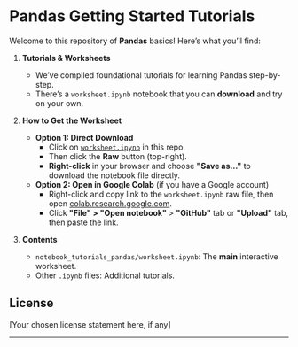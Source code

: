 # Pandas Getting Started Tutorials

Welcome to this repository of **Pandas** basics! Here’s what you’ll find:

1. **Tutorials & Worksheets**  
   - We’ve compiled foundational tutorials for learning Pandas step-by-step.
   - There’s a `worksheet.ipynb` notebook that you can **download** and try on your own.

2. **How to Get the Worksheet**  
   - **Option 1: Direct Download**  
     - Click on [`worksheet.ipynb`](notebook_tutorials_pandas/worksheet.ipynb) in this repo.
     - Then click the **Raw** button (top-right). 
     - **Right-click** in your browser and choose **"Save as..."** to download the notebook file directly.
   - **Option 2: Open in Google Colab** (if you have a Google account)  
     - Right-click and copy link to the `worksheet.ipynb` raw file, then open [colab.research.google.com](https://colab.research.google.com/).  
     - Click **"File" > "Open notebook"** > **"GitHub"** tab or **"Upload"** tab, then paste the link.

3. **Contents**  
   - `notebook_tutorials_pandas/worksheet.ipynb`: The **main** interactive worksheet.
   - Other `.ipynb` files: Additional tutorials.

## License
[Your chosen license statement here, if any]

---
